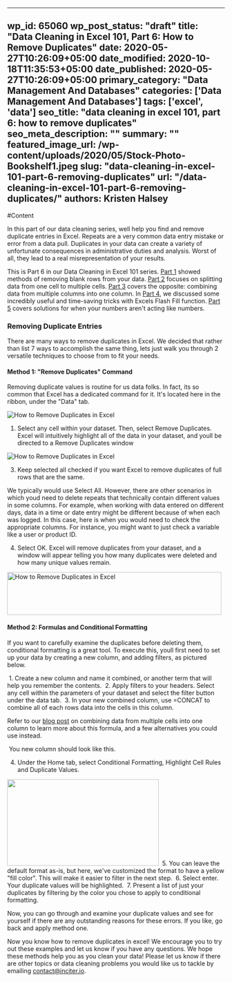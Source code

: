 
---
wp_id: 65060
wp_post_status: "draft" 
title: "Data Cleaning in Excel 101, Part 6: How to Remove Duplicates"
date: 2020-05-27T10:26:09+05:00
date_modified: 2020-10-18T11:35:53+05:00
date_published: 2020-05-27T10:26:09+05:00
primary_category: "Data Management And Databases"
categories: ['Data Management And Databases'] 
tags: ['excel', 'data']
seo_title: "data cleaning in excel 101, part 6: how to remove duplicates"
seo_meta_description: ""
summary: "" 
featured_image_url: /wp-content/uploads/2020/05/Stock-Photo-Bookshelf1.jpeg
slug: "data-cleaning-in-excel-101-part-6-removing-duplicates"
url: "/data-cleaning-in-excel-101-part-6-removing-duplicates/"
authors: Kristen Halsey
---

#Content



In this part of our data cleaning series, well help you find and remove duplicate entries in Excel. Repeats are a very common data entry mistake or error from a data pull. Duplicates in your data can create a variety of unfortunate consequences in administrative duties and analysis. Worst of all, they lead to a real misrepresentation of your results.

This is Part 6 in our Data Cleaning in Excel 101 series. [Part 1](https://www.inciter.io/data-cleaning-in-excel-101-part-1/) showed methods of removing blank rows from your data. [Part 2](https://www.inciter.io/data-cleaning-in-excel-101-part-2-splitting-up-cell-contents-into-multiple-columns/) focuses on splitting data from one cell to multiple cells. [Part 3](https://www.inciter.io/data-cleaning-in-excel-101-part-3-combining-data-from-multiple-columns/) covers the opposite: combining data from multiple columns into one column. In [Part 4](https://www.inciter.io/data-cleaning-in-excel-101-part-4-more-uses-for-flash-fill/), we discussed some incredibly useful and time-saving tricks with Excels Flash Fill function. [Part 5](https://www.inciter.io/data-cleaning-in-excel-101-part-5-numbers-that-dont-act-like-numbers-and-leading-zeros/) covers solutions for when your numbers aren't acting like numbers. 

### Removing Duplicate Entries

There are many ways to remove duplicates in Excel. We decided that rather than list 7 ways to accomplish the same thing, lets just walk you through 2 versatile techniques to choose from to fit your needs.

#### Method 1: "Remove Duplicates" Command

Removing duplicate values is routine for us data folks. In fact, its so common that Excel has a dedicated command for it. It's located here in the ribbon, under the "Data" tab.

<img alt="How to Remove Duplicates in Excel" class="wp-image-65061" src="https://www.inciter.io/wp-content/uploads/2020/05/Remove-Duplicates-Command-in-Data-Ribbon.png"/>

1. Select any cell within your dataset. Then, select Remove Duplicates. Excel will intuitively highlight all of the data in your dataset, and youll be directed to a Remove Duplicates window

<img alt="How to Remove Duplicates in Excel" class="wp-image-65062" src="https://www.inciter.io/wp-content/uploads/2020/05/Headers-Window-1024x446.png"/>

3. Keep selected all checked if you want Excel to remove duplicates of full rows that are the same.

We typically would use Select All. However, there are other scenarios in which youd need to delete repeats that technically contain different values in some columns. For example, when working with data entered on different days, data in a time or date entry might be different because of when each was logged. In this case, here is when you would need to check the appropriate columns. For instance, you might want to just check a variable like a user or product ID.

4. Select OK. Excel will remove duplicates from your dataset, and a window will appear telling you how many duplicates were deleted and how many unique values remain.

<img alt="How to Remove Duplicates in Excel" class="wp-image-65063" height="99" src="https://www.inciter.io/wp-content/uploads/2020/05/Duplicates-Removed-Alert-1024x205.png" width="496"/>

#### **Method 2: Formulas and Conditional Formatting**

If you want to carefully examine the duplicates before deleting them, conditional formatting is a great tool. To execute this, youll first need to set up your data by creating a new column, and adding filters, as pictured below.

<img alt="" class="wp-image-65065" src="https://www.inciter.io/wp-content/uploads/2020/05/Setup-with-Headers-and-Filters.png"/>
1. Create a new column and name it combined, or another term that will help you remember the contents.

<img alt="" class="wp-image-65069" src="https://www.inciter.io/wp-content/uploads/2020/05/Filter-Button.png"/>
2. Apply filters to your headers. Select any cell within the parameters of your dataset and select the filter button under the data tab.

<img alt="" class="wp-image-65066" src="https://www.inciter.io/wp-content/uploads/2020/05/Combining-Columns-CONCAT.png"/>
3. In your new combined column, use =CONCAT to combine all of each rows data into the cells in this column.

Refer to our [blog post](https://www.inciter.io/data-cleaning-in-excel-101-part-3-combining-data-from-multiple-columns/) on combining data from multiple cells into one column to learn more about this formula, and a few alternatives you could use instead.

<img alt="" class="wp-image-65073" src="https://www.inciter.io/wp-content/uploads/2020/05/Screen-Shot-2020-05-21-at-3.15.09-PM.png"/>
You new column should look like this.

4. Under the Home tab, select Conditional Formatting, Highlight Cell Rules and Duplicate Values.

<img alt="" class="wp-image-65068" height="200" src="https://www.inciter.io/wp-content/uploads/2020/05/Conditional-Formatting.png" width="351"/>

<img alt="" class="wp-image-65071" src="https://www.inciter.io/wp-content/uploads/2020/05/Screen-Shot-2020-05-20-at-9.09.24-PM.png"/>
5. You can leave the default format as-is, but here, we've customized the format to have a yellow "fill color". This will make it easier to filter in the next step.

<img alt="" class="wp-image-65074" src="https://www.inciter.io/wp-content/uploads/2020/05/Screen-Shot-2020-05-21-at-3.48.49-PM.png"/>
6. Select enter. Your duplicate values will be highlighted.

<img alt="" class="wp-image-65075" src="https://www.inciter.io/wp-content/uploads/2020/05/Screen-Shot-2020-05-21-at-3.57.20-PM-1024x365.png"/>
7. Present a list of just your duplicates by filtering by the color you chose to apply to conditional formatting.

Now, you can go through and examine your duplicate values and see for yourself if there are any outstanding reasons for these errors. If you like, go back and apply method one.

Now you know how to remove duplicates in excel! We encourage you to try out these examples and let us know if you have any questions. We hope these methods help you as you clean your data! Please let us know if there are other topics or data cleaning problems you would like us to tackle by emailing [contact@inciter.io](mailto:contact@inciter.io).



